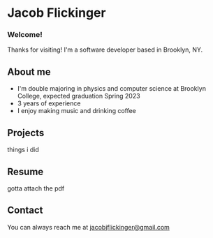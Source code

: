 # Jacob Flickinger

### Welcome!

Thanks for visiting! I'm a software developer based in Brooklyn, NY.

## About me

- I'm double majoring in physics and computer science at Brooklyn College, expected graduation Spring 2023
- 3 years of experience
- I enjoy making music and drinking coffee

## Projects

things i did

## Resume

gotta attach the pdf

## Contact

You can always reach me at jacobjflickinger@gmail.com

